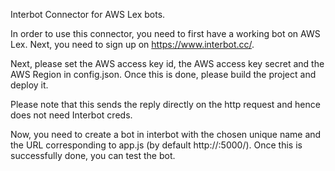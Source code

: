 Interbot Connector for AWS Lex bots.

In order to use this connector, you need to first have a working bot on AWS Lex. Next, you need to sign up on https://www.interbot.cc/.

Next, please set the AWS access key id, the AWS access key secret and the AWS Region in config.json. Once this is done, please build the project and deploy it.

Please note that this sends the reply directly on the http request and hence does not need Interbot creds.

Now, you need to create a bot in interbot with the chosen unique name and the URL corresponding to app.js (by default http://<ip-address>:5000/). Once this is successfully done, you can test the bot.

